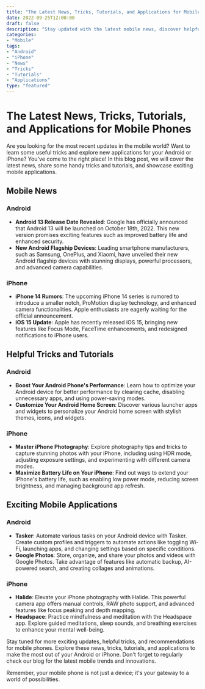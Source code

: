 ```yaml
--- 
title: "The Latest News, Tricks, Tutorials, and Applications for Mobile Phones"
date: 2022-09-25T12:00:00
draft: false
description: "Stay updated with the latest mobile news, discover helpful tricks and tutorials, and explore exciting applications for Android and iPhone."
categories:
- "Mobile"
tags:
- "Android"
- "iPhone"
- "News"
- "Tricks"
- "Tutorials"
- "Applications"
type: "featured"
--- 
```


# The Latest News, Tricks, Tutorials, and Applications for Mobile Phones

Are you looking for the most recent updates in the mobile world? Want to learn some useful tricks and explore new applications for your Android or iPhone? You've come to the right place! In this blog post, we will cover the latest news, share some handy tricks and tutorials, and showcase exciting mobile applications.

## Mobile News

### Android

- **Android 13 Release Date Revealed**: Google has officially announced that Android 13 will be launched on October 18th, 2022. This new version promises exciting features such as improved battery life and enhanced security.
- **New Android Flagship Devices**: Leading smartphone manufacturers, such as Samsung, OnePlus, and Xiaomi, have unveiled their new Android flagship devices with stunning displays, powerful processors, and advanced camera capabilities.

### iPhone

- **iPhone 14 Rumors**: The upcoming iPhone 14 series is rumored to introduce a smaller notch, ProMotion display technology, and enhanced camera functionalities. Apple enthusiasts are eagerly waiting for the official announcement.
- **iOS 15 Update**: Apple has recently released iOS 15, bringing new features like Focus Mode, FaceTime enhancements, and redesigned notifications to iPhone users.

## Helpful Tricks and Tutorials

### Android

- **Boost Your Android Phone's Performance**: Learn how to optimize your Android device for better performance by clearing cache, disabling unnecessary apps, and using power-saving modes.
- **Customize Your Android Home Screen**: Discover various launcher apps and widgets to personalize your Android home screen with stylish themes, icons, and widgets.

### iPhone

- **Master iPhone Photography**: Explore photography tips and tricks to capture stunning photos with your iPhone, including using HDR mode, adjusting exposure settings, and experimenting with different camera modes.
- **Maximize Battery Life on Your iPhone**: Find out ways to extend your iPhone's battery life, such as enabling low power mode, reducing screen brightness, and managing background app refresh.

## Exciting Mobile Applications

### Android

- **Tasker**: Automate various tasks on your Android device with Tasker. Create custom profiles and triggers to automate actions like toggling Wi-Fi, launching apps, and changing settings based on specific conditions.
- **Google Photos**: Store, organize, and share your photos and videos with Google Photos. Take advantage of features like automatic backup, AI-powered search, and creating collages and animations.

### iPhone

- **Halide**: Elevate your iPhone photography with Halide. This powerful camera app offers manual controls, RAW photo support, and advanced features like focus peaking and depth mapping.
- **Headspace**: Practice mindfulness and meditation with the Headspace app. Explore guided meditations, sleep sounds, and breathing exercises to enhance your mental well-being.

Stay tuned for more exciting updates, helpful tricks, and recommendations for mobile phones. Explore these news, tricks, tutorials, and applications to make the most out of your Android or iPhone. Don't forget to regularly check our blog for the latest mobile trends and innovations.

Remember, your mobile phone is not just a device; it's your gateway to a world of possibilities.
